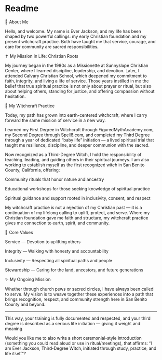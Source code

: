 # Readme
🌿 About Me

Hello, and welcome. My name is Ever Jackson, and my life has been shaped by two powerful callings: my early Christian foundation and my present witchcraft practice. Both have taught me that service, courage, and care for community are sacred responsibilities.

✝️ My Mission in Life: Christian Roots

My journey began in the 1980s as a Missionette at Sunnyslope Christian Center, where I learned discipline, leadership, and devotion. Later, I attended Calvary Christian School, which deepened my commitment to faith, integrity, and living a life of service. Those years instilled in me the belief that true spiritual practice is not only about prayer or ritual, but also about helping others, standing for justice, and offering compassion without hesitation.

🔮 My Witchcraft Practice

Today, my path has grown into earth-centered witchcraft, where I carry forward the same mission of service in a new way.

I earned my First Degree in Witchcraft through FiguredMythAcademy.com, my Second Degree through Spell8.com, and completed my Third Degree through a year of dedicated “baby life” initiation — a lived spiritual trial that taught me resilience, discipline, and deeper communion with the sacred.

Now recognized as a Third-Degree Witch, I hold the responsibility of teaching, leading, and guiding others in their spiritual journeys. I am also working to establish myself as the first recognized witch in San Benito County, California, offering:

Community rituals that honor nature and ancestry

Educational workshops for those seeking knowledge of spiritual practice

Spiritual guidance and support rooted in inclusivity, consent, and respect


My witchcraft practice is not a rejection of my Christian past — it is a continuation of my lifelong calling to uplift, protect, and serve. Where my Christian foundation gave me faith and structure, my witchcraft practice gives me connection to earth, spirit, and community.

🌟 Core Values

Service — Devotion to uplifting others

Integrity — Walking with honesty and accountability

Inclusivity — Respecting all spiritual paths and people

Stewardship — Caring for the land, ancestors, and future generations


✨ My Ongoing Mission

Whether through church pews or sacred circles, I have always been called to serve. My vision is to weave together these experiences into a path that brings recognition, respect, and community strength here in San Benito County and beyond.


---

This way, your training is fully documented and respected, and your third degree is described as a serious life initiation — giving it weight and meaning.

Would you like me to also write a short ceremonial-style introduction (something you could read aloud or use in ritual/meetings), that affirms: “I am Ever Jackson, Third-Degree Witch, initiated through study, practice, and life itself”?
